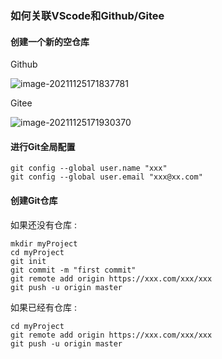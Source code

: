 ### 如何关联VScode和Github/Gitee

#### 创建一个新的空仓库

Github

![image-20211125171837781](C:\Users\admin\AppData\Roaming\Typora\typora-user-images\image-20211125171837781.png)

Gitee

![image-20211125171930370](C:\Users\admin\AppData\Roaming\Typora\typora-user-images\image-20211125171930370.png)

#### 进行Git全局配置

```
git config --global user.name "xxx"
git config --global user.email "xxx@xx.com"
```

#### 创建Git仓库

如果还没有仓库 :

```
mkdir myProject
cd myProject
git init
git commit -m "first commit"
git remote add origin https://xxx.com/xxx/xxx
git push -u origin master
```

如果已经有仓库 :

```
cd myProject
git remote add origin https://xxx.com/xxx/xxx
git push -u origin master
```

